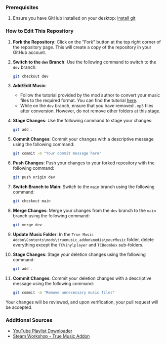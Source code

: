 ### Prerequisites

1. Ensure you have GitHub installed on your desktop: [Install git](https://github.com/git-guides/install-git)

### How to Edit This Repository

1. **Fork the Repository**: Click on the "Fork" button at the top right corner of the repository page. This will create a copy of the repository in your GitHub account.

2. **Switch to the `dev` Branch**: Use the following command to switch to the `dev` branch:

   ```bash
   git checkout dev
   ```

3. **Add/Edit Music**:

   - Follow the tutorial provided by the mod author to convert your music files to the required format. You can find the tutorial [here](https://youtu.be/b7SUjPzmgfM?si=Jknd_C1hbP4IK5Ko&t=45).
   - While on the `dev` branch, ensure that you have removed `.mp3` files after conversion. However, do not remove other folders at this stage.

4. **Stage Changes**: Use the following command to stage your changes:

   ```bash
   git add .
   ```

5. **Commit Changes**: Commit your changes with a descriptive message using the following command:

   ```bash
   git commit -m "Your commit message here"
   ```

6. **Push Changes**: Push your changes to your forked repository with the following command:

   ```bash
   git push origin dev
   ```

7. **Switch Branch to Main**: Switch to the `main` branch using the following command:

   ```bash
   git checkout main
   ```

8. **Merge Changes**: Merge your changes from the `dev` branch to the `main` branch using the following command:

   ```bash
   git merge dev
   ```

9. **Update Music Folder**: In the `True Music Addon\Contents\mods\truemusic_addon\media\yourMusic` folder, delete everything except the `TCVinylplayer` and `TCBoombox` sub-folders.

10. **Stage Changes**: Stage your deletion changes using the following command:

    ```bash
    git add .
    ```

11. **Commit Changes**: Commit your deletion changes with a descriptive message using the following command:
    ```bash
    git commit -m "Remove unnecessary music files"
    ```

Your changes will be reviewed, and upon verification, your pull request will be accepted.

### Additional Sources

- [YouTube Playlist Downloader](https://github.com/shaked6540/YoutubePlaylistDownloader)
- [Steam Workshop - True Music Addon](https://steamcommunity.com/workshop/filedetails/?id=2613146550)

